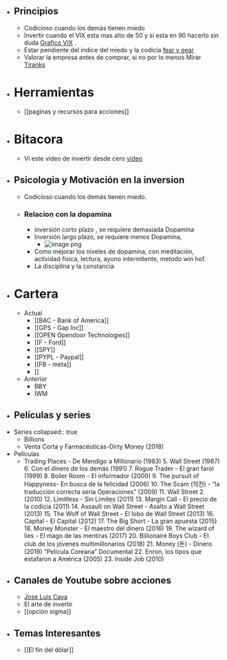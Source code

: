 - ## Principios
	- Codicioso cuando los demás tienen miedo
	- Invertir cuando el VIX esta mas alto de 50 y si esta en 90 hacerlo sin duda [Grafico VIX](https://es.tradingview.com/chart/y3tY2X4B/) .
	- Estar pendiente del índice del miedo y la codicia [fear y gear](https://money.cnn.com/data/fear-and-greed/)
	- Valorar la empresa antes de comprar, si no por lo menos Mirar [Tiranks](https://www.tipranks.com)
- # Herramientas
	- [[paginas y recursos para acciones]]
- # Bitacora
	- Vi este video de invertir desde cero [video](https://youtu.be/NWgZHNpI25Y)
- ## Psicologia y Motivación en la inversion
	- Codicioso cuando los demás tienen miedo.
	- ### Relacion con la dopamina
		- inversión corto plazo , se requiere demasiada Dopamina
		- Inversión largo plazo, se requiere menos Dopamina,
			- ![image.png](../assets/image_1643545902437_0.png)
		- Como mejorar los niveles de dopamina, con meditación, actividad física, lectura, ayuno intermitente, metodo win hof.
		- La disciplina y la constancia
- # Cartera
	- Actual
		- [[BAC - Bank of America]]
		- [[GPS - Gap Inc]]
		- [[OPEN Opendoor Technologies]]
		- [[F - Ford]]
		- [[SPY]]
		- [[PYPL - Paypal]]
		- [[FB - meta]]
		- []
	- Anterior
		- BBY
		- IWM
- ## Películas y series
- Series 
  collapsed:: true
	- Billions
	- Venta Corta y Farmacéuticas-Dirty Money (2018)
- Películas
	- Trading Places - De Mendigo a Millonario (1983)
	  5. Wall Street (1987)
	  6. Con el dinero de los demás (1991)
	  7. Rogue Trader - El gran farol (1999)
	  8. Boiler Room - El informador (2000)
	  9. The pursuit of Happyness- En busca de la felicidad (2006)
	  10. The Scam (작전) - “la traducción correcta sería Operaciones” (2009)
	  11. Wall Street 2 (2010)
	  12. Limitless - Sin Limites (2011)
	  13. Margin Call - El precio de la codicia (2011)
	  14. Assault on Wall Street - Asalto a Wall Street (2013)
	  15. The Wolf of Wall Street - El lobo de Wall Street (2013)
	  16. Capital - El Capital (2012)
	  17. The Big Short - La gran apuesta (2015)
	  18. Money Monster - El maestro del dinero (2016)
	  19. The wizard of lies -  El mago de las mentiras (2017)
	  20. Billionaire Boys Club - El club de los jóvenes multimillonarios (2018)
	  21. Money (돈) - Dinero (2019) “Película Coreana” Documental 
	  22. Enron, los tipos que estafaron a América (2005)
	  23. Inside Job (2010)
- ## Canales de Youtube sobre acciones
	- [Jose Luis Cava](https://youtube.com/playlist?list=PL-j1qqL5tzpcUN5_IRhugLxmnTTpEiwUz)
	- El arte de invertir
	- [[opción sigma]]
- ## Temas Interesantes
	- [[El fin del dólar]]